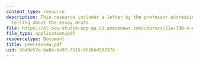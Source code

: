 ```yaml
---
content_type: resource
description: This resource includes a letter by the professor addressing the students,
  telling about the essay drats.
file: https://ol-ocw-studio-app-qa.s3.amazonaws.com/courses/21w-730-4-expository-writing-analyzing-mass-media-spring-2001/5649e57eba8e6e977515062b6d50237d_peerreview.pdf
file_type: application/pdf
resourcetype: Document
title: peerreview.pdf
uid: 5649e57e-ba8e-6e97-7515-062b6d50237d
---
```

